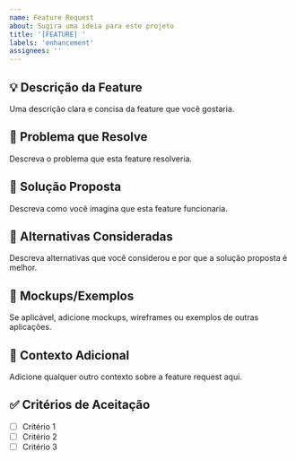 ```yaml
---
name: Feature Request
about: Sugira uma ideia para este projeto
title: '[FEATURE] '
labels: 'enhancement'
assignees: ''
---
```


## 💡 Descrição da Feature
Uma descrição clara e concisa da feature que você gostaria.

## 🎯 Problema que Resolve
Descreva o problema que esta feature resolveria.

## 🚀 Solução Proposta
Descreva como você imagina que esta feature funcionaria.

## 🔄 Alternativas Consideradas
Descreva alternativas que você considerou e por que a solução proposta é melhor.

## 📸 Mockups/Exemplos
Se aplicável, adicione mockups, wireframes ou exemplos de outras aplicações.

## 👥 Contexto Adicional
Adicione qualquer outro contexto sobre a feature request aqui.

## ✅ Critérios de Aceitação
- [ ] Critério 1
- [ ] Critério 2
- [ ] Critério 3
